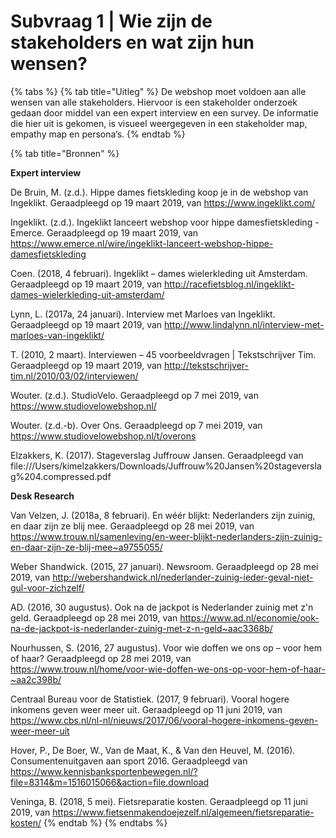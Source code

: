 # Subvraag 1 \| Wie zijn de stakeholders en wat zijn hun wensen?

{% tabs %}
{% tab title="Uitleg" %}
De webshop moet voldoen aan alle wensen van alle stakeholders. Hiervoor is een stakeholder onderzoek gedaan door middel van een expert interview en een survey. De informatie die hier uit is gekomen, is visueel weergegeven in een stakeholder map, empathy map en persona’s.
{% endtab %}

{% tab title="Bronnen" %}
  
**Expert interview**

De Bruin, M. \(z.d.\). Hippe dames fietskleding koop je in de webshop van Ingeklikt. Geraadpleegd op 19 maart 2019, van https://www.ingeklikt.com/

Ingeklikt. \(z.d.\). Ingeklikt lanceert webshop voor hippe damesfietskleding - Emerce. Geraadpleegd op 19 maart 2019, van https://www.emerce.nl/wire/ingeklikt-lanceert-webshop-hippe-damesfietskleding

Coen. \(2018, 4 februari\). Ingeklikt – dames wielerkleding uit Amsterdam. Geraadpleegd op 19 maart 2019, van http://racefietsblog.nl/ingeklikt-dames-wielerkleding-uit-amsterdam/

Lynn, L. \(2017a, 24 januari\). Interview met Marloes van Ingeklikt. Geraadpleegd op 19 maart 2019, van http://www.lindalynn.nl/interview-met-marloes-van-ingeklikt/

 T. \(2010, 2 maart\). Interviewen – 45 voorbeeldvragen \| Tekstschrijver Tim. Geraadpleegd op 19 maart 2019, van http://tekstschrijver-tim.nl/2010/03/02/interviewen/

Wouter. \(z.d.\). StudioVelo. Geraadpleegd op 7 mei 2019, van https://www.studiovelowebshop.nl/

Wouter. \(z.d.-b\). Over Ons. Geraadpleegd op 7 mei 2019, van https://www.studiovelowebshop.nl/t/overons

Elzakkers, K. \(2017\). Stageverslag Juffrouw Jansen. Geraadpleegd van file:///Users/kimelzakkers/Downloads/Juffrouw%20Jansen%20stageverslag%204.compressed.pdf

**Desk Research**

Van Velzen, J. \(2018a, 8 februari\). En wéér blijkt: Nederlanders zijn zuinig, en daar zijn ze blij mee. Geraadpleegd op 28 mei 2019, van https://www.trouw.nl/samenleving/en-weer-blijkt-nederlanders-zijn-zuinig-en-daar-zijn-ze-blij-mee~a9755055/

Weber Shandwick. \(2015, 27 januari\). Newsroom. Geraadpleegd op 28 mei 2019, van http://webershandwick.nl/nederlander-zuinig-ieder-geval-niet-gul-voor-zichzelf/

AD. \(2016, 30 augustus\). Ook na de jackpot is Nederlander zuinig met z'n geld. Geraadpleegd op 28 mei 2019, van https://www.ad.nl/economie/ook-na-de-jackpot-is-nederlander-zuinig-met-z-n-geld~aac3368b/

Nourhussen, S. \(2016, 27 augustus\). Voor wie doffen we ons op – voor hem of haar? Geraadpleegd op 28 mei 2019, van https://www.trouw.nl/home/voor-wie-doffen-we-ons-op-voor-hem-of-haar-~aa2c398b/

Centraal Bureau voor de Statistiek. \(2017, 9 februari\). Vooral hogere inkomens geven weer meer uit. Geraadpleegd op 11 juni 2019, van https://www.cbs.nl/nl-nl/nieuws/2017/06/vooral-hogere-inkomens-geven-weer-meer-uit

Hover, P., De Boer, W., Van de Maat, K., & Van den Heuvel, M. \(2016\). Consumentenuitgaven aan sport 2016. Geraadpleegd van https://www.kennisbanksportenbewegen.nl/?file=8314&m=1516015066&action=file.download

Veninga, B. \(2018, 5 mei\). Fietsreparatie kosten. Geraadpleegd op 11 juni 2019, van https://www.fietsenmakendoejezelf.nl/algemeen/fietsreparatie-kosten/
{% endtab %}
{% endtabs %}

